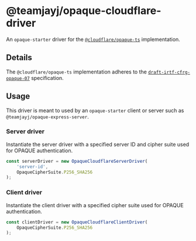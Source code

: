 # @teamjayj/opaque-cloudflare-driver

An `opaque-starter` driver for the [`@cloudflare/opaque-ts`](https://github.com/cloudflare/opaque-ts/) implementation.

## Details

The `@cloudflare/opaque-ts` implementation adheres to the [`draft-irtf-cfrg-opaque-07`](https://datatracker.ietf.org/doc/html/draft-irtf-cfrg-opaque-07) specification.

## Usage

This driver is meant to used by an `opaque-starter` client or server such as `@teamjayj/opaque-express-server`.

### Server driver

Instantiate the server driver with a specified server ID and cipher suite used for OPAQUE authentication.

```typescript
const serverDriver = new OpaqueCloudflareServerDriver(
    'server-id',
    OpaqueCipherSuite.P256_SHA256
);
```

### Client driver

Instantiate the client driver with a specified cipher suite used for OPAQUE authentication.

```typescript
const clientDriver = new OpaqueCloudflareClientDriver(
    OpaqueCipherSuite.P256_SHA256
);
```
